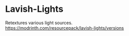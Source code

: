 # Lavish-Lights
Retextures various light sources. https://modrinth.com/resourcepack/lavish-lights/versions
